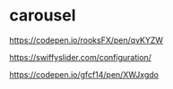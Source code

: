 # carousel



https://codepen.io/rooksFX/pen/qvKYZW

https://swiffyslider.com/configuration/

https://codepen.io/gfcf14/pen/XWJxgdo
